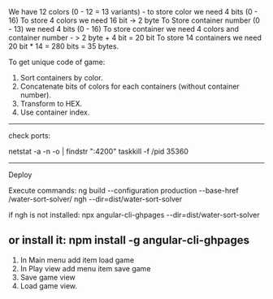 We have 12 colors (0 - 12 = 13 variants) - to store color we need 4 bits (0 - 16)
To store 4 colors we need 16 bit -> 2 byte
To Store container number (0 - 13) we need 4 bits (0 - 16)
To store container we need 4 colors and container number - > 2 byte + 4 bit = 20 bit
To store 14 containers we need 20 bit * 14 = 280 bits = 35 bytes.

To get unique code of game:
1. Sort containers by color.
2. Concatenate bits of colors for each containers (without container number).
3. Transform to HEX.
4. Use container index.

-----------------------------------------------------------------
check ports:

netstat -a -n -o | findstr ":4200"
taskkill -f /pid 35360

-----------------------------------------------------------------
Deploy

Execute commands:
  ng build --configuration production --base-href /water-sort-solver/
  ngh --dir=dist/water-sort-solver

if ngh is not installed:
  npx angular-cli-ghpages --dir=dist/water-sort-solver

or install it:
  npm install -g angular-cli-ghpages
-----------------------------------------------------------------
1. In Main menu add item load game
2. In Play view add menu item save game
3. Save game view
4. Load game view.
